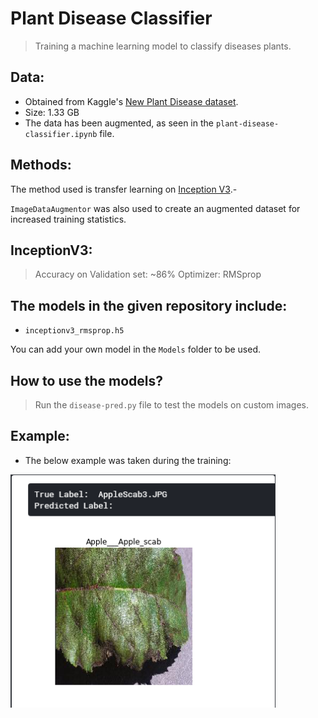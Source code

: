 # Plant Disease Classifier

> Training a machine learning model to classify diseases plants.

## Data:

* Obtained from Kaggle's [New Plant Disease dataset](https://www.kaggle.com/vipoooool/new-plant-diseases-dataset).
* Size: 1.33 GB
* The data has been augmented, as seen in the `plant-disease-classifier.ipynb` file.

## Methods:

The method used is transfer learning on [Inception V3](https://en.wikipedia.org/wiki/Inceptionv3).-

`ImageDataAugmentor` was also used to create an augmented dataset for increased training statistics.

## InceptionV3:
> Accuracy on Validation set: ~86%
> Optimizer: RMSprop

## The models in the given repository include:
* `inceptionv3_rmsprop.h5`

You can add your own model in the `Models` folder to be used.

## How to use the models?
> Run the `disease-pred.py` file to test the models on custom images.

## Example:
* The below example was taken during the training:

<img src = "unknown.png">
